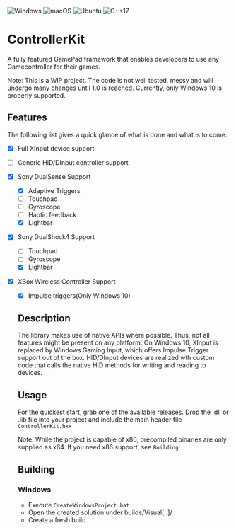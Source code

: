 ![Windows](https://github.com/broken-bytes/ControllerKit/workflows/Windows/badge.svg) ![macOS](https://github.com/broken-bytes/ControllerKit/workflows/macOS/badge.svg) ![Ubuntu](https://github.com/broken-bytes/ControllerKit/workflows/Ubuntu/badge.svg) ![C++17](https://img.shields.io/badge/C%2B%2B-17-blue)

# ControllerKit

A fully featured GamePad framework that enables developers to use any Gamecontroller for their games.

Note: This is a WIP project. The code is not well tested, messy and will undergo many changes until 1.0 is reached. Currently, only Windows 10 is properly supported.

## Features
The following list gives a quick glance of what is done and what is to come:
- [x] Full XInput device support
- [ ] Generic HID/DInput controller support
- [x] Sony DualSense Support
  - [x] Adaptive Triggers
  - [ ] Touchpad
  - [ ] Gyroscope
  - [ ] Haptic feedback 
  - [x] Lightbar
- [x] Sony DualShock4 Support
  - [ ] Touchpad
  - [ ] Gyroscope
  - [x] Lightbar
- [x] XBox Wireless Controller Support
  - [x] Impulse triggers(Only Windows 10)
  
  ## Description
  The library makes use of native APIs where possible. Thus, not all features might be present on any platform. 
  On Windows 10, XInput is replaced by Windows.Gaming.Input, which offers Impulse Trigger support out of the box.
  HID/DInput devices are realized wth custom code that calls the native HID methods for writing and reading to devices.
  
  ## Usage
  For the quickest start, grab one of the available releases.
  Drop the .dll or .lib file into your project and include the main header file `ControllerKit.hxx`
  
  Note: While the project is capable of x86, precompiled binaries are only supplied as x64. If you need x86 support, see `Building`
  
  ## Building
  ### Windows
  
  - Execute ``CreateWindowsProject.bat``
  - Open the created solution under builds/Visual[..]/
  - Create a fresh build
  


